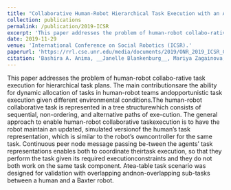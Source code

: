 ```yaml
---
title: "Collaborative Human-Robot Hierarchical Task Execution with an Activation Spreading Architecture"
collection: publications
permalink: /publication/2019-ICSR
excerpt: 'This paper addresses the problem of human-robot collabo-rative task execution for hierarchical task plans.'
date: 2019-11-29
venue: 'International Conference on Social Robotics (ICSR).'
paperurl: 'https://rrl.cse.unr.edu/media/documents/2019/ONR_2019_ICSR_Collaborative_Human_Robot_Task.pdf'
citation: 'Bashira A. Anima, __Janelle Blankenburg__, Mariya Zagainova, Seyed (Pourya) Hoseini, Muhammed Tawfiq Chowdhury, David Feil-Seifer, Monica Nicolescu, and Mircea Nicolescu. "Collaborative Human-Robot Hierarchical Task Execution with an Activation Spreading Architecture." To Appear in International Conference on Social Robotics, Madrid, Spain, Nov 2019.'
---
```

This paper addresses the problem of human-robot collabo-rative task execution for hierarchical task plans. The main contributionsare the ability for dynamic allocation of tasks in human-robot teams andopportunistic  task  execution  given  different  environmental  conditions.The  human-robot  collaborative  task  is  represented  in  a  tree  structurewhich consists of sequential, non-ordering, and alternative paths of exe-cution. The general approach to enable human-robot collaborative taskexecution is to have the robot maintain an updated, simulated versionof the human’s task representation, which is similar to the robot’s owncontroller for the same task. Continuous peer node message passing be-tween the agents’ task representations enables both to coordinate theirtask execution, so that they perform the task given its required executionconstraints and they do not both work on the same task component. Atea-table task scenario was designed for validation with overlapping andnon-overlapping sub-tasks between a human and a Baxter robot.